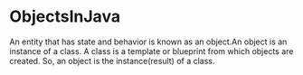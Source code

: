 # ObjectsInJava
An entity that has state and behavior is known as an object.An object is an instance of a class. A class is a template or blueprint from which objects are created. So, an object is the instance(result) of a class.
